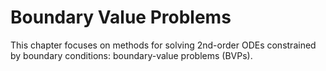 # Boundary Value Problems

This chapter focuses on methods for solving 2nd-order ODEs constrained by boundary conditions: boundary-value problems (BVPs).
